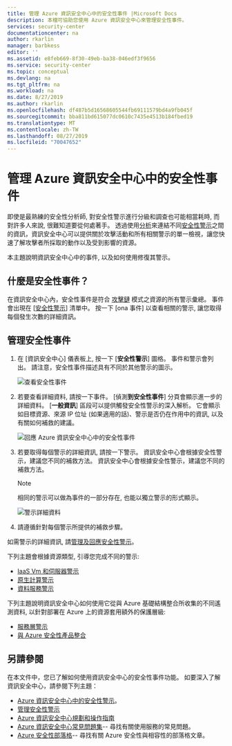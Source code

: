 ```yaml
---
title: 管理 Azure 資訊安全中心中的安全性事件 |Microsoft Docs
description: 本檔可協助您使用 Azure 資訊安全中心來管理安全性事件。
services: security-center
documentationcenter: na
author: rkarlin
manager: barbkess
editor: ''
ms.assetid: e8feb669-8f30-49eb-ba38-046edf3f9656
ms.service: security-center
ms.topic: conceptual
ms.devlang: na
ms.tgt_pltfrm: na
ms.workload: na
ms.date: 8/27/2019
ms.author: rkarlin
ms.openlocfilehash: df487b5d16568605544fb69111579bd4a9fb045f
ms.sourcegitcommit: bba811bd615077dc0610c7435e4513b184fbed19
ms.translationtype: MT
ms.contentlocale: zh-TW
ms.lasthandoff: 08/27/2019
ms.locfileid: "70047652"
---
```

# <a name="manage-security-incidents-in-azure-security-center"></a>管理 Azure 資訊安全中心中的安全性事件

即使是最熟練的安全性分析師, 對安全性警示進行分級和調查也可能相當耗時, 而對許多人來說, 很難知道要從何處著手。 透過使用[分析](security-center-detection-capabilities.md)來連結不同[安全性警示](security-center-managing-and-responding-alerts.md)之間的資訊，資訊安全中心可以提供關於攻擊活動和所有相關警示的單一檢視，讓您快速了解攻擊者所採取的動作以及受到影響的資源。

本主題說明資訊安全中心中的事件, 以及如何使用修復其警示。

## <a name="what-is-a-security-incident"></a>什麼是安全性事件？

在資訊安全中心內，安全性事件是符合 [攻擊鏈](https://blogs.technet.microsoft.com/office365security/addressing-your-cxos-top-five-cloud-security-concerns/) 模式之資源的所有警示彙總。 事件會出現在 [[安全性警示](security-center-managing-and-responding-alerts.md)] 清單中。 按一下 [ona 事件] 以查看相關的警示, 讓您取得每個發生次數的詳細資訊。

## <a name="managing-security-incidents"></a>管理安全性事件

1. 在 [資訊安全中心] 儀表板上, 按一下 [**安全性警示**] 圖格。 事件和警示會列出。 請注意，安全性事件描述具有不同於其他警示的圖示。

    ![查看安全性事件](./media/security-center-managing-and-responding-alerts/security-center-manage-alerts.png)

1. 若要查看詳細資料, 請按一下事件。 [偵測**到安全性事件**] 分頁會顯示進一步的詳細資料。 [**一般資訊**] 區段可以提供觸發安全性警示的深入解析。 它會顯示如目標資源、來源 IP 位址 (如果適用的話)、警示是否仍在作用中的資訊, 以及有關如何補救的建議。  

    ![回應 Azure 資訊安全中心中的安全性事件](./media/security-center-managing-and-responding-alerts/security-center-alert-incident.png)

1. 若要取得每個警示的詳細資訊, 請按一下警示。 資訊安全中心會根據安全性警示，建議您不同的補救方法。 資訊安全中心會根據安全性警示，建議您不同的補救方法。 

   > [!NOTE]
   > 相同的警示可以做為事件的一部分存在, 也能以獨立警示的形式顯示。

    ![警示詳細資料](./media/security-center-incident/security-center-incident-alert.png)

1. 請遵循針對每個警示所提供的補救步驟。

如需警示的詳細資訊, 請[管理及回應安全性警示](security-center-managing-and-responding-alerts.md)。

下列主題會根據資源類型, 引導您完成不同的警示:

* [IaaS Vm 和伺服器警示](security-center-alerts-iaas.md)
* [原生計算警示](security-center-alerts-compute.md)
* [資料服務警示](security-center-alerts-data-services.md)

下列主題說明資訊安全中心如何使用它從與 Azure 基礎結構整合所收集的不同遙測資料, 以針對部署在 Azure 上的資源套用額外的保護層級:

* [服務層警示](security-center-alerts-service-layer.md)
* [與 Azure 安全性產品整合](security-center-alerts-integration.md)

## <a name="see-also"></a>另請參閱
在本文件中，您已了解如何使用資訊安全中心的安全性事件功能。 如要深入了解資訊安全中心，請參閱下列主題：

* [Azure 資訊安全中心中的安全性警示](security-center-alerts-overview.md)。
* [管理安全性警示](security-center-managing-and-responding-alerts.md)
* [Azure 資訊安全中心規劃和操作指南](security-center-planning-and-operations-guide.md)
* [Azure 資訊安全中心常見問題集](security-center-faq.md)-- 尋找有關使用服務的常見問題。
* [Azure 安全性部落格](https://blogs.msdn.com/b/azuresecurity/)-- 尋找有關 Azure 安全性與相容性的部落格文章。
